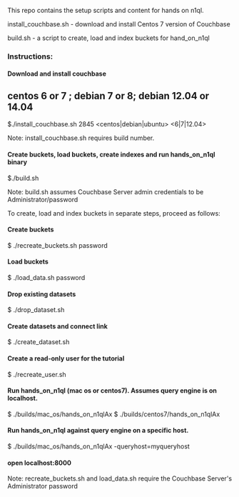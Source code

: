 This repo contains the setup scripts and content for hands on n1ql.

install_couchbase.sh - download and install Centos 7 version of Couchbase 

build.sh - a script to create, load and index buckets for hand_on_n1ql

### Instructions:

#### Download and install couchbase 
## centos 6 or 7 ; debian 7 or 8; debian 12.04 or 14.04

$./install_couchbase.sh 2845 <centos|debian|ubuntu> <6|7|12.04>

Note: install_couchbase.sh requires build number.

#### Create buckets, load buckets, create indexes and run hands_on_n1ql binary

$./build.sh

Note: build.sh assumes Couchbase Server admin credentials to be Administrator/password

To create, load and index buckets in separate steps, proceed as follows:

#### Create buckets 
$ ./recreate_buckets.sh password

#### Load buckets 
$ ./load_data.sh password

#### Drop existing datasets
$ ./drop_dataset.sh

#### Create datasets and connect link
$ ./create_dataset.sh

#### Create a read-only user for the tutorial
$ ./recreate_user.sh

#### Run hands_on_n1ql (mac os or centos7). Assumes query engine is on localhost.
$ ./builds/mac_os/hands_on_n1qlAx
$ ./builds/centos7/hands_on_n1qlAx

#### Run hands_on_n1ql against query engine on a specific host.
$ ./builds/mac_os/hands_on_n1qlAx -queryhost=myqueryhost

#### open localhost:8000

Note: recreate_buckets.sh and load_data.sh require the Couchbase Server's Administrator password

